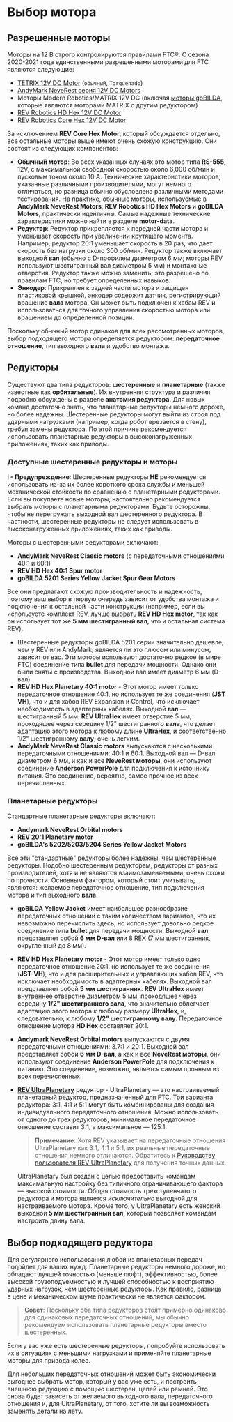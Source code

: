 # Выбор мотора

## Разрешенные моторы

Моторы на 12 В строго контролируются правилами FTC®. С сезона 2020-2021 года единственными разрешенными моторами для FTC являются следующие:

- [TETRIX 12V DC Motor](https://www.pitsco.com/TETRIX-DC-Gear-Motor) (`обычный`, `Torquenado`)
- [AndyMark NeveRest серия 12V DC Motors](https://www.andymark.com/categories/mechanical-gearboxes-gearmotors)
- Моторы Modern Robotics/MATRIX 12V DC (включая [моторы goBILDA](https://www.gobilda.com/motors/), которые являются моторами MATRIX с другим редуктором)
- [REV Robotics HD Hex 12V DC Motor](https://www.revrobotics.com/rev-41-1301/)
- [REV Robotics Core Hex 12V DC Motor](https://www.revrobotics.com/rev-41-1300/)

За исключением **REV Core Hex Motor**, который обсуждается отдельно, все остальные моторы выше имеют очень схожую конструкцию. Они состоят из следующих компонентов:

- **Обычный мотор**: Во всех указанных случаях это мотор типа **RS-555**, 12V, с максимальной свободной скоростью около 6,000 об/мин и пусковым током около 10 А. Технические характеристики моторов, указанные различными производителями, могут немного отличаться, но разница обычно обусловлена различными методами тестирования. На практике, обычные моторы, используемые в **AndyMark NeveRest Motors**, **REV Robotics HD Hex Motors** и **goBILDA Motors**, практически идентичны. Самые надежные технические характеристики можно найти в разделе **motor-data**.
- **Редуктор**: Редуктор прикрепляется к передней части мотора и уменьшает скорость при увеличении крутящего момента. Например, редуктор 20:1 уменьшает скорость в 20 раз, что дает скорость без нагрузки около 300 об/мин. Редуктор также включает выходной **вал** (обычно с D-профилем диаметром 6 мм; моторы REV используют шестигранный вал диаметром 5 мм) и монтажные отверстия. Редуктор также можно заменить; это разрешено по правилам FTC, но требует определенных навыков.
- **Энкодер**: Прикреплен к задней части мотора и защищен пластиковой крышкой, энкодер содержит датчик, регистрирующий вращение **вала** мотора. Он может быть подключен к хабам REV и использоваться для точного управления скоростью мотора или вращением до определенной позиции.

Поскольку обычный мотор одинаков для всех рассмотренных моторов, выбор подходящего мотора определяется редуктором: **передаточное отношение**, тип выходного **вала** и удобство монтажа.

## Редукторы

Существуют два типа редукторов: **шестеренные** и **планетарные** (также известные как **орбитальные**). Их внутренняя структура и различия подробно обсуждены в разделе **анатомия редуктора**. Для новых команд достаточно знать, что планетарные редукторы немного дороже, но более надежны. Шестеренные редукторы могут выйти из строя под ударными нагрузками (например, когда робот врезается в стену), требуя замены редуктора. По этой причине рекомендуется использовать планетарные редукторы в высоконагруженных приложениях, таких как приводы.

### Доступные шестеренные редукторы и моторы

!> **Предупреждение**: Шестеренные редукторы **НЕ** рекомендуется использовать из-за их более короткого срока службы и меньшей механической стойкости по сравнению с планетарными редукторами. Если вы покупаете новые моторы, настоятельно рекомендуется выбрать моторы с планетарными редукторами. Будьте осторожны, чтобы не перегружать выходной вал шестеренного редуктора. В частности, шестеренные редукторы не следует использовать в высоконагруженных приложениях, таких как приводы.

Моторы с шестеренными редукторами включают:

- **AndyMark NeveRest Classic motors** (с передаточными отношениями 40:1 и 60:1)
- **REV HD Hex 40:1 Spur motor**
- **goBILDA 5201 Series Yellow Jacket Spur Gear Motors**

Все они предлагают схожую производительность и надежность, поэтому ваш выбор в первую очередь зависит от удобства монтажа и подключения к остальной части конструкции (например, если вы используете комплект REV, лучше выбрать **REV HD Hex motor**, так как он использует тот же **5 мм шестигранный вал**, что и остальная система REV).

- Шестеренные редукторы goBILDA 5201 серии значительно дешевле, чем у REV или AndyMark; является ли это плюсом или минусом, зависит от вас. Эти моторы используют достаточно редкое (в мире FTC) соединение типа **bullet** для передачи мощности. Однако они были сняты с производства. Выходной вал имеет диаметр 6 мм (D-вал).
- **REV HD Hex Planetary 40:1 motor** - Этот мотор имеет только передаточное отношение 40:1, но использует те же соединения (**JST VH**), что и для хабов REV Expansion и Control, что исключает необходимость в адаптерных кабелях. Выходной **вал** — шестигранный 5 мм. **REV UltraHex** имеет отверстие 5 мм, проходящее через середину 1/2" шестигранного **вала**, что делает адаптацию этого мотора к любому длине **UltraHex**, и соответственно 1/2" шестигранному **валу**, очень легким.
- **AndyMark NeveRest Classic motors** выпускаются с несколькими передаточными отношениями: 40:1 и 60:1. Выходной вал — D-вал диаметром 6 мм, и как и все **NeveRest моторы**, они используют соединение **Anderson PowerPole** для подключения к источнику питания. Это соединение, вероятно, самое прочное из всех перечисленных.

### Планетарные редукторы

Стандартные планетарные редукторы включают:

- **Andymark NeveRest Orbital motors**
- **REV 20:1 Planetary motor**
- **goBILDA's 5202/5203/5204 Series Yellow Jacket Motors**

Все эти "стандартные" редукторы более надежны, чем шестеренные редукторы. Подобно шестеренным редукторам, редукторы от разных производителей, хотя и не являются взаимозаменяемыми, очень схожи по прочности. Основным фактором, который стоит учитывать, являются: желаемое передаточное отношение, тип подключения мотора и тип выходного **вала**.

- **goBILDA Yellow Jacket** имеет наибольшее разнообразие передаточных отношений с таким количеством вариантов, что их невозможно перечислить здесь, но использует довольно редкое соединение типа **bullet** для передачи мощности. Выходной **вал** представляет собой **6 мм D-вал** или 8 REX (7 мм шестигранник, округленный до 8 мм).
- **REV HD Hex Planetary motor** - Этот мотор имеет только одно передаточное отношение 20:1, но использует те же соединения (**JST-VH**), что и для расширительных и управляющих хабов REV, что исключает необходимость в адаптерных кабелях. Выходной вал представляет собой **5 мм шестигранник**. **REV UltraHex** имеет внутреннее отверстие диаметром 5 мм, проходящее через середину **1/2" шестигранного вала**, что значительно облегчает адаптацию этого мотора к любому размеру **UltraHex**, и, следовательно, к любому **1/2" шестигранному валу**. Передаточное отношение мотора **HD Hex** составляет 20:1.
- **Andymark NeveRest Orbital motors** выпускаются с двумя передаточными отношениями: 3.7:1 и 20:1. Выходной вал представляет собой **6 мм D-вал**, а как и все **NeveRest моторы**, они используют соединение **Anderson PowerPole** для подключения к питанию. Это соединение, возможно, является самым прочным из всех перечисленных.
- [**REV UltraPlanetary**](https://www.revrobotics.com/rev-41-1600/) редуктор - UltraPlanetary — это настраиваемый планетарный редуктор, предназначенный для FTC. Три варианта редуктора: 3:1, 4:1 и 5:1 могут быть комбинированы для создания индивидуального передаточного отношения. Можно использовать от одного до трех редукторов, минимальное передаточное отношение составит 3:1, а максимальное — 125:1.

  > **Примечание**: Хотя REV указывает на передаточные отношения UltraPlanetary как 3:1, 4:1 и 5:1, их реальные передаточные отношения немного отличаются. Обратитесь к [Руководству пользователя REV UltraPlanetary](https://docs.revrobotics.com/ultraplanetary/ultraplanetary-gearbox/cartridge-details) для получения точных данных.

  UltraPlanetary был создан с целью предоставить командам максимальную настройку без типичного ограничивающего фактора — высокой стоимости. Общая стоимость трехступенчатого редуктора и мотора является *исключительно* выгодной для настраиваемого мотора. Кроме того, у UltraPlanetary есть женский выходной **5 мм шестигранный вал**, который позволяет командам настроить длину вала.

## Выбор подходящего редуктора

Для регулярного использования любой из планетарных передач подойдет для ваших нужд. Планетарные редукторы немного дороже, но обладают лучшей точностью (меньше люфт), эффективностью, более высокой грузоподъемностью и лучшей способностью к восприятию ударных нагрузок, чем шестеренные редукторы. Как правило, разница в цене и механическом шуме практически не является фактором.

> **Совет**: Поскольку оба типа редукторов стоят примерно одинаково для одинаковых передаточных отношений, мы обычно рекомендуем использовать планетарные редукторы вместо шестеренных.

Если у вас уже есть шестеренные редукторы, попробуйте использовать их в ситуациях с меньшими нагрузками и применяйте планетарные моторы для привода колес.

Для небольших передаточных отношений может быть экономически выгоднее выбрать мотор, который у вас уже есть, и построить внешнюю редукцию с помощью шестерен, цепей или ремней. Это снова будет зависеть от желаемого выходного вала, передаточного отношения и, для UltraPlanetary, от того, хотите ли вы возможность заменять детали на лету.